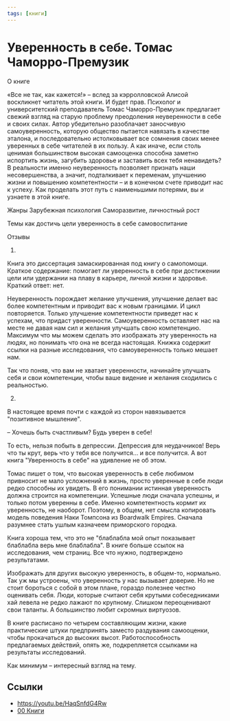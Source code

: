 ```yaml
---
tags: [книги]
---
```

# Уверенность в себе. Томас Чаморро-Премузик

О книге

«Все не так, как кажется!» – вслед за кэрролловской Алисой воскликнет читатель этой книги. И будет прав. Психолог и университетский преподаватель Томас Чаморро-Премузик предлагает свежий взгляд на старую проблему преодоления неуверенности в себе и своих силах. Автор убедительно разоблачает заносчивую самоуверенность, которую общество пытается навязать в качестве эталона, и последовательно истолковывает все сомнения своих менее уверенных в себе читателей в их пользу. А как иначе, если столь ценимая большинством высокая самооценка способна заметно испортить жизнь, загубить здоровье и заставить всех тебя ненавидеть? В реальности именно неуверенность позволяет признать наши несовершенства, а значит, подталкивает к переменам, улучшению жизни и повышению компетентности – и в конечном счете приводит нас к успеху. Как проделать этот путь с наименьшими потерями, вы и узнаете в этой книге.

Жанры
Зарубежная психология Саморазвитие, личностный рост

Темы
как достичь цели уверенность в себе самовоспитание

Отзывы

1.
Книга это диссертация замаскированная под книгу о самопомощи. Краткое содержание: помогает ли уверенность в себе при достижении цели или удержании на плаву в карьере, личной жизни и здоровье. Краткий ответ: нет.

Неуверенность порождает желание улучшения, улучшение делает вас более компетентным и приводит вас к новым границами. И цикл повторяется. Только улучшение компетентности приведет нас к успехам, что придаст уверенности. Самоуверенность оставляет нас на месте не давая нам сил и желания улучшать свою компетенцию. Максимум что мы можем сделать это изображать эту уверенность на людях, но понимать что она не всегда настоящая. Книжка содержит ссылки на разные исследования, что самоуверенность только мешает нам.

Так что поняв, что вам не хватает уверенности, начинайте улучшать себя и свои компетенции, чтобы ваше видение и желания сходились с реальностью.

2.
В настоящее время почти с каждой из сторон навязывается "позитивное мышление".

– Хочешь быть счастливым? Будь уверен в себе!

То есть, нельзя побыть в депрессии. Депрессия для неудачников! Верь что ты крут, верь что у тебя все получится… и все получится. А вот книга "Уверенность в себе" на удивление не об этом.

Томас пишет о том, что высокая уверенность в себе любимом привносит не мало усложнений в жизнь, просто уверенные в себе люди редко способны их увидеть. В его понимании истинная уверенность должна строится на компетенции. Успешные люди сначала успешны, и только потом уверенны в себе. Именно компетентность кормит их уверенность, не наоборот. Поэтому, в общем, нет смысла копировать модель поведения Наки Томпсона из Boardwalk Empires. Сначала разумнее стать ушлым казначеем приморского городка.

Книга хороша тем, что это не "блаблабла мой опыт показывает блаблабла верь мне блаблабла". В книге больше ссылок на исследования, чем страниц. Все что нужно, подтверждено результатами.

Изображать для других высокую уверенность, в общем-то, нормально. Так уж мы устроены, что уверенность у нас вызывает доверие. Но не стоит бороться с собой в этом плане, гораздо полезнее честно оценивать себя. Люди, которые считают себя крутыми собеседниками хай левела не редко лажают по крупному. Слишком переоценивают свои таланты. А большинство любит скромных виртуозов.

В книге расписано по четырем составляющим жизни, какие практические штуки предпринять заместо раздувания самооценки, чтобы прокачаться до высоких высот. Работоспособность предлагаемых действий, опять же, подкрепляется ссылками на результаты исследований.

Как минимум – интересный взгляд на тему.

## Ссылки

* https://youtu.be/HaqSnfdG4Rw
* [00 Книги](00%20%D0%9A%D0%BD%D0%B8%D0%B3%D0%B8.md)